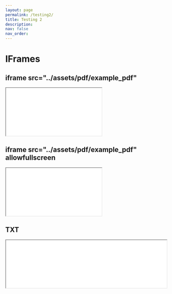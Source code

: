 ```yaml
---
layout: page
permalink: /testing2/
title: Testing 2
description:
nav: false
nav_order: 
---
```


# IFrames

## iframe src="../assets/pdf/example_pdf"
<iframe src="../assets/pdf/example_pdf" allowfullscreen></iframe>

## iframe src="../assets/pdf/example_pdf" allowfullscreen
<iframe src="../assets/pdf/example_pdf" allowfullscreen></iframe>

## TXT
<iframe width="100%" src="../assets/txt/Week1_Johnson - from Media Franchising-annotations.txt" allowfullscreen>iFrame HERE</iframe>
